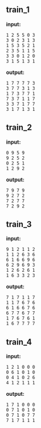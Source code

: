 
## train_1

**input:**
```
1 2 5 5 0 3
3 0 2 3 1 3
1 5 3 5 2 1
2 3 5 1 1 5
3 3 0 1 2 0
3 1 5 1 3 1
```


**output:**
```
1 7 7 7 7 3
3 7 7 3 1 3
1 7 3 7 7 1
7 3 7 1 1 7
3 3 7 1 7 7
3 1 7 1 3 1
```


## train_2

**input:**
```
0 9 5 9
9 2 5 2
0 2 5 1
1 2 9 2
```


**output:**
```
7 9 7 9
9 2 7 2
7 2 7 7
7 2 9 2
```


## train_3

**input:**
```
9 1 2 1 1 2
1 1 2 6 3 6
6 1 6 6 9 6
6 2 9 6 9 3
1 2 6 2 6 1
1 6 3 3 2 3
```


**output:**
```
7 1 7 1 1 7
1 1 7 6 7 6
6 1 6 6 7 6
6 7 7 6 7 7
1 7 6 7 6 1
1 6 7 7 7 7
```


## train_4

**input:**
```
1 2 1 0 0 0
0 6 1 0 1 0
0 4 1 0 2 6
4 1 2 1 1 1
```


**output:**
```
1 7 1 0 0 0
0 7 1 0 1 0
0 7 1 0 7 7
7 1 7 1 1 1
```

